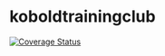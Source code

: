 # koboldtrainingclub

[![Coverage Status](https://coveralls.io/repos/github/PouncySilverkitten/koboldtrainingclub/badge.svg?branch=master)](https://coveralls.io/github/PouncySilverkitten/koboldtrainingclub?branch=master)